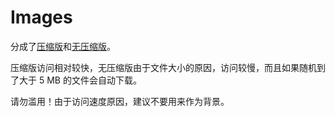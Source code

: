 # Images

分成了[压缩版](https://img.ruakker.cn/)和[无压缩版](https://original.img.ruakker.cn/)。

压缩版访问相对较快，无压缩版由于文件大小的原因，访问较慢，而且如果随机到了大于 5 MB 的文件会自动下载。

请勿滥用！由于访问速度原因，建议不要用来作为背景。
